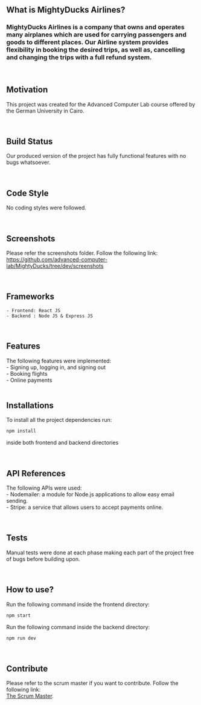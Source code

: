 ## What is MightyDucks Airlines?
### MightyDucks Airlines is a company that owns and operates many airplanes which are used for carrying passengers and goods to different places. Our Airline system provides flexibility in booking the desired trips, as well as, cancelling and changing the trips with a full refund system.

<br>

## Motivation
This project was created for the Advanced Computer Lab course offered by the German University in Cairo.

<br>

## Build Status
Our produced version of the project has fully functional features with no bugs whatsoever.

<br>

## Code Style
No coding styles were followed.

<br>

## Screenshots
Please refer the screenshots folder. Follow the following link: <br>
https://github.com/advanced-computer-lab/MightyDucks/tree/dev/screenshots

<br>

## Frameworks
	- Frontend: React JS
	- Backend : Node JS & Express JS
<br>

## Features
The following features were implemented:<br>
	- Signing up, logging in, and signing out <br>
	- Booking flights <br>
	- Online payments <br>
<br>

## Installations
To install all the project dependencies run:
```bash
npm install
```
inside both frontend and backend directories

<br>

## API References
The following APIs were used:<br>
	- Nodemailer: a module for Node.js applications to allow easy email sending.<br>
	- Stripe: a service that allows users to accept payments online.<br>
	
<br>

## Tests
Manual tests were done at each phase making each part of the project free of bugs before building upon.

<br>

## How to use?
Run the following command inside the frontend directory:
```bash
npm start
```
Run the following command inside the backend directory:
```bash
npm run dev
```

<br>

## Contribute
Please refer to the scrum master if you want to contribute. Follow the following link: <br>
[The Scrum Master](https://github.com/Andrew51234).
<br>

